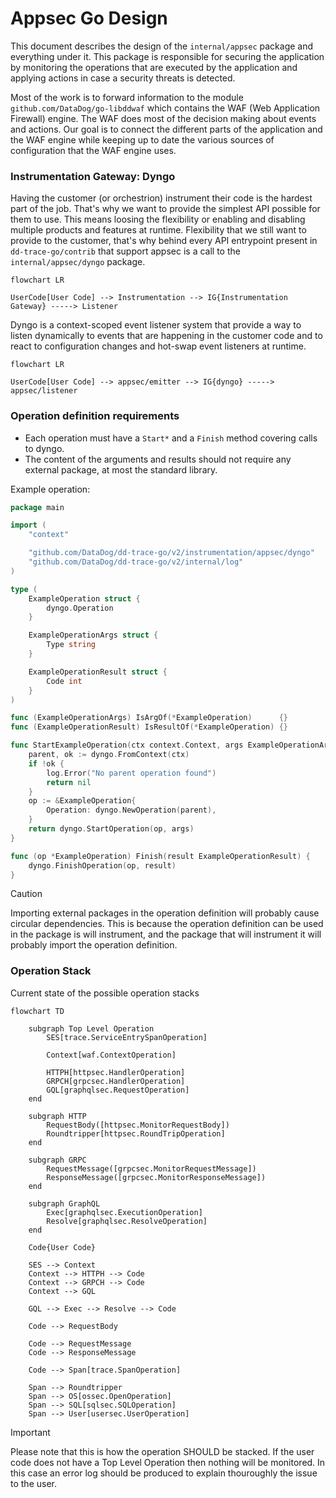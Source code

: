 # Appsec Go Design

This document describes the design of the `internal/appsec` package and everything under it. This package is responsible
for securing the application by monitoring the operations that are executed by the application and applying actions in
case a security threats is detected.

Most of the work is to forward information to the module `github.com/DataDog/go-libddwaf` which contains the WAF
(Web Application Firewall) engine. The WAF does most of the decision making about events and actions. Our goal is to
connect the different parts of the application and the WAF engine while keeping up to date the various sources of
configuration that the WAF engine uses.

### Instrumentation Gateway: Dyngo

Having the customer (or orchestrion) instrument their code is the hardest part of the job. That's why we want to provide
the simplest API possible for them to use. This means loosing the flexibility or enabling and disabling multiple
products and features at runtime. Flexibility that we still want to provide to the customer, that's why behind every
API entrypoint present in `dd-trace-go/contrib` that support appsec is a call to the `internal/appsec/dyngo` package.

```mermaid
flowchart LR

UserCode[User Code] --> Instrumentation --> IG{Instrumentation Gateway} -----> Listener
```

Dyngo is a context-scoped event listener system that provide a way to listen dynamically to events that are happening in
the customer code and to react to configuration changes and hot-swap event listeners at runtime.

```mermaid
flowchart LR

UserCode[User Code] --> appsec/emitter --> IG{dyngo} -----> appsec/listener
```

### Operation definition requirements

* Each operation must have a `Start*` and a `Finish` method covering calls to dyngo.
* The content of the arguments and results should not require any external package, at most the standard library.

Example operation:

```go
package main

import (
	"context"

	"github.com/DataDog/dd-trace-go/v2/instrumentation/appsec/dyngo"
	"github.com/DataDog/dd-trace-go/v2/internal/log"
)

type (
	ExampleOperation struct {
		dyngo.Operation
	}

	ExampleOperationArgs struct {
		Type string
	}

	ExampleOperationResult struct {
		Code int
	}
)

func (ExampleOperationArgs) IsArgOf(*ExampleOperation)      {}
func (ExampleOperationResult) IsResultOf(*ExampleOperation) {}

func StartExampleOperation(ctx context.Context, args ExampleOperationArgs) *ExampleOperation {
	parent, ok := dyngo.FromContext(ctx)
	if !ok {
		log.Error("No parent operation found")
		return nil
	}
	op := &ExampleOperation{
		Operation: dyngo.NewOperation(parent),
    }
	return dyngo.StartOperation(op, args)
}

func (op *ExampleOperation) Finish(result ExampleOperationResult) {
    dyngo.FinishOperation(op, result)
}
```

> [!CAUTION]
> Importing external packages in the operation definition will probably cause circular dependencies. This is because
> the operation definition can be used in the package is will instrument, and the package that will instrument it will
> probably import the operation definition.

### Operation Stack

Current state of the possible operation stacks

```mermaid
flowchart TD

    subgraph Top Level Operation
        SES[trace.ServiceEntrySpanOperation]

        Context[waf.ContextOperation]

        HTTPH[httpsec.HandlerOperation]
        GRPCH[grpcsec.HandlerOperation]
        GQL[graphqlsec.RequestOperation]
    end

    subgraph HTTP
        RequestBody([httpsec.MonitorRequestBody])
        Roundtripper[httpsec.RoundTripOperation]
    end

    subgraph GRPC
        RequestMessage([grpcsec.MonitorRequestMessage])
        ResponseMessage([grpcsec.MonitorResponseMessage])
    end

    subgraph GraphQL
        Exec[graphqlsec.ExecutionOperation]
        Resolve[graphqlsec.ResolveOperation]
    end

    Code{User Code}

    SES --> Context
    Context --> HTTPH --> Code
    Context --> GRPCH --> Code
    Context --> GQL

    GQL --> Exec --> Resolve --> Code

    Code --> RequestBody

    Code --> RequestMessage
    Code --> ResponseMessage

    Code --> Span[trace.SpanOperation]

    Span --> Roundtripper
    Span --> OS[ossec.OpenOperation]
    Span --> SQL[sqlsec.SQLOperation]
    Span --> User[usersec.UserOperation]
```

> [!IMPORTANT]
> Please note that this is how the operation SHOULD be stacked. If the user code does not have a Top Level Operation
> then nothing will be monitored. In this case an error log should be produced to explain thouroughly the issue to
> the user.
